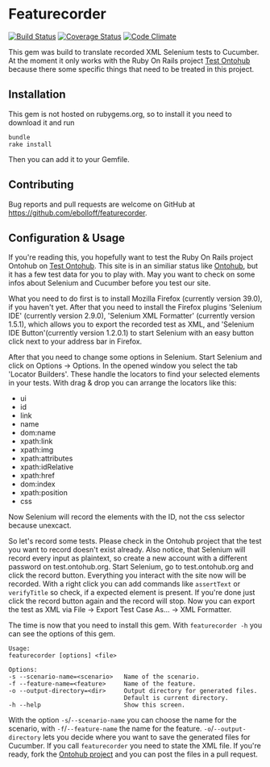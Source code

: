 # Featurecorder

[![Build Status](https://travis-ci.org/ebolloff/featurecorder.svg?branch=master)](https://travis-ci.org/ebolloff/featurecorder)
[![Coverage Status](https://coveralls.io/repos/ebolloff/featurecorder/badge.svg?branch=master&service=github)](https://coveralls.io/github/ebolloff/featurecorder?branch=master)
[![Code Climate](https://codeclimate.com/github/ebolloff/featurecorder/badges/gpa.svg)](https://codeclimate.com/github/ebolloff/featurecorder)

This gem was build to translate recorded XML Selenium tests to Cucumber. At the moment it only works with the Ruby On Rails project [Test Ontohub](http://test.ontohub.org) because there some specific things that need to be treated in this project.

## Installation

This gem is not hosted on rubygems.org, so to install it you need to download it and run

```
bundle
rake install
```

Then you can add it to your Gemfile.

## Contributing

Bug reports and pull requests are welcome on GitHub at https://github.com/ebolloff/featurecorder.

## Configuration & Usage

If you're reading this, you hopefully want to test the Ruby On Rails project Ontohub on [Test Ontohub](http://test.ontohub.org).
This site is in an similiar status like [Ontohub](http://ontohub.org), but it has a few test data for you to play with. May you want to check on some infos about Selenium and Cucumber before you test our site.

What you need to do first is to install Mozilla Firefox (currently version 39.0), if you haven't yet. After that you need to install the Firefox plugins 'Selenium IDE' (currently version 2.9.0), 'Selenium XML Formatter' (currently version 1.5.1), which allows you to export the recorded test as XML, and 'Selenium IDE Button'(currently version 1.2.0.1) to start Selenium with an easy button click next to your address bar in Firefox.

After that you need to change some options in Selenium. Start Selenium and click on Options -> Options. In the opened window you select the tab 'Locator Builders'. These handle the locators to find your selected elements in your tests. With drag & drop you can arrange the locators like this:

- ui
- id
- link
- name
- dom:name
- xpath:link
- xpath:img
- xpath:attributes
- xpath:idRelative
- xpath:href
- dom:index
- xpath:position
- css

Now Selenium will record the elements with the ID, not the css selector because unexcact.

So let's record some tests. Please check in the Ontohub project that the test you want to record doesn't exist already. Also notice, that Selenium will record every input as plaintext, so create a new account with a different password on test.ontohub.org. Start Selenium, go to test.ontohub.org and click the record button. Everything you interact with the site now will be recorded. With a right click you can add commands like `assertText` or `verifyTitle` so check, if a expected element is present. If you're done just click the record button again and the record will stop. Now you can export the test as XML via File -> Export Test Case As... -> XML Formatter.

The time is now that you need to install this gem. With `featurecorder -h` you can see the options of this gem.

    Usage:
    featurecorder [options] <file>

    Options:
    -s --scenario-name=<scenario>   Name of the scenario.
    -f --feature-name=<feature>     Name of the feature.
    -o --output-directory=<dir>     Output directory for generated files.
                                    Default is current directory.
    -h --help                       Show this screen.

With the option `-s`/`--scenario-name` you can choose the name for the scenario, with `-f`/`--feature-name` the name for the feature. `-o`/`--output-directory` lets you decide where you want to save the generated files for Cucumber. If you call `featurecorder` you need to state the XML file. If you're ready, fork the [Ontohub project](https://github.com/ontohub/ontohub/pulls) and you can post the files in a pull request.
